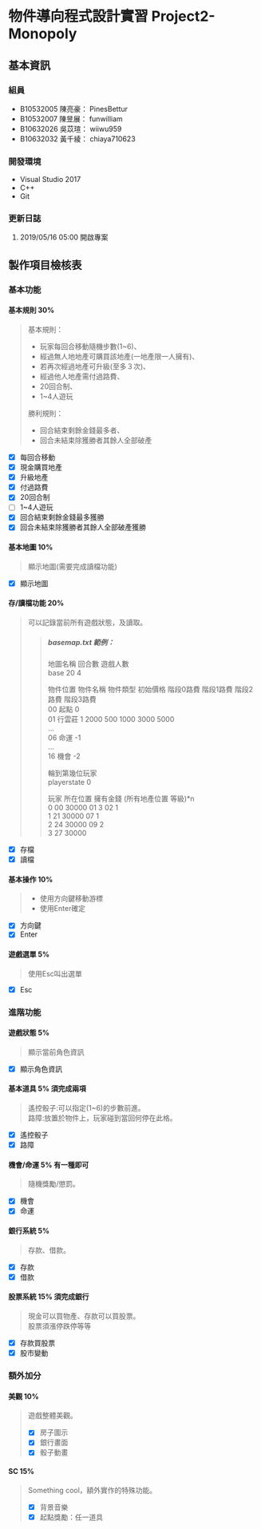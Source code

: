 # 物件導向程式設計實習 Project2-Monopoly

## 基本資訊

### 組員
* B10532005 陳亮豪： PinesBettur  
* B10532007 陳昱展： funwilliam  
* B10632026 吳苡瑄： wiiwu959  
* B10632032 黃千綾： chiaya710623

### 開發環境
* Visual Studio 2017
* C++
* Git

### 更新日誌
1. 2019/05/16 05:00 開啟專案


## 製作項目檢核表

### 基本功能

#### 基本規則 30%
> 基本規則：
> * 玩家每回合移動隨機步數(1~6)、
> * 經過無人地地產可購買該地產(一地產限一人擁有)、
> * 若再次經過地產可升級(至多３次)、
> * 經過他人地產需付過路費、
> * 20回合制、
> * 1~4人遊玩  
> 
> 勝利規則：  
> * 回合結束剩餘金錢最多者、
> * 回合未結束除獲勝者其餘人全部破產
- [x] 每回合移動
- [x] 現金購買地產
- [x] 升級地產
- [x] 付過路費
- [x] 20回合制
- [ ] 1~4人遊玩
- [x] 回合結束剩餘金錢最多獲勝
- [x] 回合未結束除獲勝者其餘人全部破產獲勝

#### 基本地圖 10%
> 顯示地圖(需要完成讀檔功能)
- [x] 顯示地圖

#### 存/讀檔功能 20%
> 可以記錄當前所有遊戲狀態，及讀取。
> > ##### basemap.txt 範例：
> > 地圖名稱 回合數 遊戲人數  
> > base 20 4  
> >   
> > 物件位置 物件名稱 物件類型 初始價格 階段0路費 階段1路費 階段2路費 階段3路費  
> > 00 起點 0  
> > 01 行雲莊 1 2000 500 1000 3000 5000  
> > ...  
> > 06 命運 -1  
> > ...  
> > 16 機會 -2  
> >   
> > 輪到第幾位玩家  
> > playerstate 0
> > 
> > 玩家 所在位置 擁有金錢 (所有地產位置 等級)*n  
> > 0 00 30000 01 3 02 1  
> > 1 21 30000 07 1  
> > 2 24 30000 09 2  
> > 3 27 30000  
- [x] 存檔
- [x] 讀檔

#### 基本操作 10%
> * 使用方向鍵移動游標
> * 使用Enter確定
- [x] 方向鍵
- [x] Enter

#### 遊戲選單 5%
> 使用Esc叫出選單
- [x] Esc

### 進階功能

#### 遊戲狀態 5%
>  顯示當前角色資訊
- [x] 顯示角色資訊

#### 基本道具 5% 須完成兩項
> 遙控骰子:可以指定(1~6)的步數前進。  
> 路障:放置於物件上，玩家碰到當回何停在此格。
- [x] 遙控骰子
- [x] 路障

#### 機會/命運 5% 有一種即可
> 隨機獎勵/懲罰。
- [x] 機會
- [x] 命運

#### 銀行系統 5%
> 存款、借款。
- [x] 存款
- [x] 借款

#### 股票系統 15% 須完成銀行
> 現金可以買物產、存款可以買股票。  
> 股票須漲停跌停等等
- [x] 存款買股票
- [x] 股市變動

### 額外加分
#### 美觀 10%
> 遊戲整體美觀。
> - [x] 房子圖示
> - [x] 銀行畫面
> - [x] 骰子動畫

#### SC 15%
> Something cool，額外實作的特殊功能。
> - [x] 背景音樂
> - [x] 起點獎勵：任一道具
